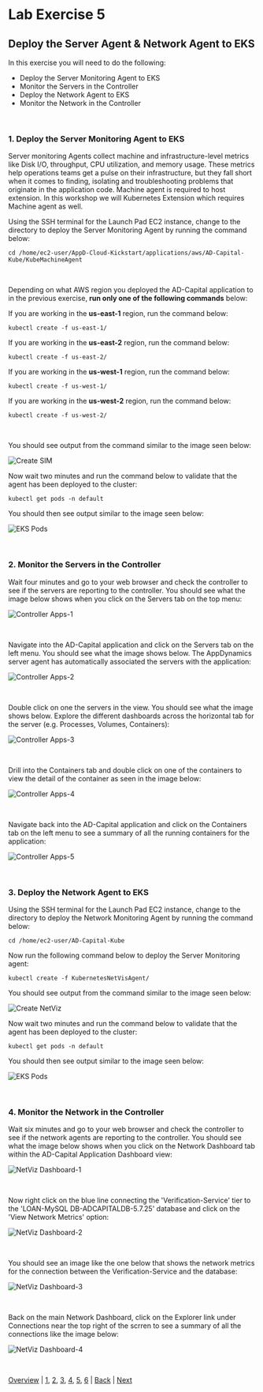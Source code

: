 # Lab Exercise 5
## Deploy the Server Agent & Network Agent to EKS



In this exercise you will need to do the following:

- Deploy the Server Monitoring Agent to EKS
- Monitor the Servers in the Controller
- Deploy the Network Agent to EKS
- Monitor the Network in the Controller

<br>

### **1.** Deploy the Server Monitoring Agent to EKS

Server monitoring Agents collect machine and infrastructure-level metrics like Disk I/O, throughput, CPU utilization, and memory usage. These metrics help operations teams get a pulse on their infrastructure, but they fall short when it comes to finding, isolating and troubleshooting problems that originate in the application code. Machine agent is required to host extension. In this workshop we will Kubernetes Extension which requires Machine agent as well.

Using the SSH terminal for the Launch Pad EC2 instance, change to the directory to deploy the Server Monitoring Agent by running the command below:

```
cd /home/ec2-user/AppD-Cloud-Kickstart/applications/aws/AD-Capital-Kube/KubeMachineAgent
```

<br>

Depending on what AWS region you deployed the AD-Capital application to in the previous exercise, **run only one of the following commands** below:

If you are working in the **us-east-1** region, run the command below:
```
kubectl create -f us-east-1/
```

If you are working in the **us-east-2** region, run the command below:
```
kubectl create -f us-east-2/
```

If you are working in the **us-west-1** region, run the command below:
```
kubectl create -f us-west-1/
```

If you are working in the **us-west-2** region, run the command below:
```
kubectl create -f us-west-2/
```

<br>

You should see output from the command similar to the image seen below:

![Create SIM](./images/14.png)

Now wait two minutes and run the command below to validate that the agent has been deployed to the cluster:

```
kubectl get pods -n default
```
You should then see output similar to the image seen below:

![EKS Pods](./images/15.png)


<br>

### **2.** Monitor the Servers in the Controller

Wait four minutes and go to your web browser and check the controller to see if the servers are reporting to the controller.  You should see what the image below shows when you click on the Servers tab on the top menu:

![Controller Apps-1](./images/16.png)

<br>

Navigate into the AD-Capital application and click on the Servers tab on the left menu.  You should see what the image shows below.  The AppDynamics server agent has automatically associated the servers with the application:

![Controller Apps-2](./images/30.png)

<br>

Double click on one the servers in the view.  You should see what the image shows below. Explore the different dashboards across the horizontal tab for the server (e.g. Processes, Volumes, Containers):

![Controller Apps-3](./images/31.png)

<br>

Drill into the Containers tab and double click on one of the containers to view the detail of the container as seen in the image below:

![Controller Apps-4](./images/32.png)

<br>

Navigate back into the AD-Capital application and click on the Containers tab on the left menu to see a summary of all the running containers for the application:

![Controller Apps-5](./images/33.png)



<br>

### **3.** Deploy the Network Agent to EKS

Using the SSH terminal for the Launch Pad EC2 instance, change to the directory to deploy the Network Monitoring Agent by running the command below:

```
cd /home/ec2-user/AD-Capital-Kube
```
Now run the following command below to deploy the Server Monitoring agent:

```
kubectl create -f KubernetesNetVisAgent/
```

You should see output from the command similar to the image seen below:

![Create NetViz](./images/17.png)

Now wait two minutes and run the command below to validate that the agent has been deployed to the cluster:

```
kubectl get pods -n default
```
You should then see output similar to the image seen below:

![EKS Pods](./images/18.png)


<br>

### **4.** Monitor the Network in the Controller

Wait six minutes and go to your web browser and check the controller to see if the network agents are reporting to the controller.  You should see what the image below shows when you click on the Network Dashboard tab within the AD-Capital Application Dashboard view:

![NetViz Dashboard-1](./images/19.png)

<br>

Now right click on the blue line connecting the 'Verification-Service' tier to the 'LOAN-MySQL DB-ADCAPITALDB-5.7.25' database and click on the 'View Network Metrics' option:

![NetViz Dashboard-2](./images/34.png)


<br>

You should see an image like the one below that shows the network metrics for the connection between the Verification-Service and the database:

![NetViz Dashboard-3](./images/35.png)


<br>

Back on the main Network Dashboard, click on the Explorer link under Connections near the top right of the scrren to see a summary of all the connections like the image below:

![NetViz Dashboard-4](./images/36.png)

<br>

[Overview](aws-eks-monitoring.md) | [1](lab-exercise-01.md), [2](lab-exercise-02.md), [3](lab-exercise-03.md), [4](lab-exercise-04.md), [5](lab-exercise-05.md), [6](lab-exercise-06.md) | [Back](lab-exercise-04.md) | [Next](lab-exercise-06.md)
